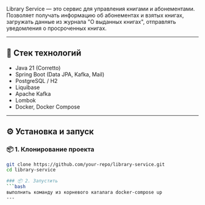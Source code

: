 Library Service — это сервис для управления книгами и абонементами. Позволяет получать информацию об абонементах и взятых книгах, загружать данные из журнала "О выданных книгах", отправлять уведомления о просроченных книгах.

---

## 🚀 Стек технологий

- Java 21 (Corretto)
- Spring Boot (Data JPA, Kafka, Mail)
- PostgreSQL / H2
- Liquibase
- Apache Kafka
- Lombok
- Docker, Docker Compose

---

## ⚙️ Установка и запуск

### 📦 1. Клонирование проекта
```bash
git clone https://github.com/your-repo/library-service.git
cd library-service

### 📦 2. Запустить
```bash
выполнить команду из корневого каталага docker-compose up
---

